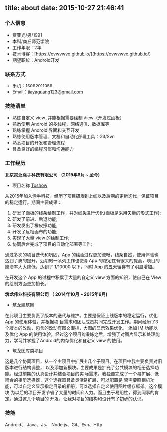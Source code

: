 title: about
date: 2015-10-27 21:46:41
---

### 个人信息

 - 贾亚光/男/1991
 - 本科/商丘师范学院
 - 工作年限：2年
 - 技术博客：[https://ovwvwvo.github.io/](https://ovwvwvo.github.io/)
 - 期望职位：Android开发


### 联系方式

- 手机：15082911058
- Email：jiayaguang123@gmail.com


### 技能清单

- 熟练自定义 view ,并能根据需要绘制 View（开发过画板）
- 熟悉使用 Android 的多线程、网络通信、数据库等
- 熟练掌握 Android 界面和交互开发
- 熟练使用版本管理、文档和自动化部署工具：Git/Svn
- 熟悉项目的开发和管理流程
- 具备良好的编程习惯和沟通能力


### 工作经历

**北京灵泛涂手科技有限公司 （2015年6月 ~ 至今)**

- 项目名称  [Toshow](http://www.toshow.com/index)

从2015年加入涂手科技，经历了项目研发到上线以及后期的更新迭代，保证项目的稳定运行。期间主要成果：

1. 研发了画板的线条绘制工作，并对线条进行优化(画板是采用矢量的形式工作);
2. 研发了前进、后退功能;
3. 研发发出了橡皮擦功能;
4. 开发了反相画布的功能;
5. 实现了大量 view 的绘制工作;
7. 协同后台完成了项目的自动化部署等工作;

通过多次的项目迭代和巩固，App 的绘画过程更加流畅，线条自然，使用体验也达到了质的提升，近期的一系列工作也使得 App 的稳定性有很大的提高，项目的崩溃率大大降低，达到了 1/10000 以下，同时 App 的五天留存有了明显增加。
 
在开发这个 App 的过程中积累了大量的自定义 view 方面的知识，使自己在 View 的绘制方面更加擅长。


**筑龙伟业科技有限公司 （ 2014年10月 ~ 2015年6月)**

- 筑龙建筑圈

在此项目主要负责了版本的迭代与维护。主要是保证上线版本的稳定运行，优化 App 的使用体验，并根据项
目需求和团队成员共同完成开发工作。期间经历了3个版本的改动，包含的改动有图文混排，大图的显示效果优化，
添加 IM 功能以及优化 App 的使用体验。经过这个项目的锻炼之后，增强了对图片显示和处理能力，学习并掌握了Android的内存优化和自定义 view 的使用。


- 筑龙图库类项目

这是几个协同项目，从一个主项目中扩展出几个子项目。在项目中我主要负责对旧版本进行结构调整，
以及添加新模块。主要成果是扩充了公共模块的相册选择功能。经过前期的认真设计并结合项目的实
际需求，我独自完成了一个易扩展、低耦合的相册选择器，这个选择器具备灵活易扩展，可以配置是
否需要照相机功能，可以自定义显示指定目录的相册，可以选择自定义使用图片缓存框架。这个模块
为以后的项目开发节省了大量的时间和人力。而且由于易用性，得到同事的肯定。通过这几个项目的
开发，让我对项目的结构和设计有了初步的认识。


### 技能
Android、 Java、Js、 Node.js、Git、Svn、Http